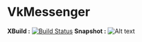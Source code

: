 # VkMessenger
**XBuild :** [![Build Status](https://travis-ci.org/andrshevch/VkMessenger.svg?branch=master)](https://travis-ci.org/andrshevch/VkMessenger)
**Snapshot :**
![Alt text](https://raw.githubusercontent.com/andrshevch/VkMessenger/master/screenshot.png)
